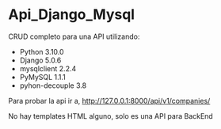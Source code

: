 # Api_Django_Mysql
CRUD completo para una API utilizando:

- Python           3.10.0 
- Django           5.0.6
- mysqlclient      2.2.4  
- PyMySQL          1.1.1  
- pyhon-decouple   3.8    

Para probar la api ir a, http://127.0.0.1:8000/api/v1/companies/  

No hay templates HTML alguno, solo es una API para BackEnd
